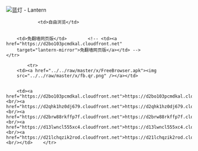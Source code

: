 

<img src="../../raw/master/x/8e0a2b81.c82003be.LanternYellow2.png" alt="蓝灯 - Lantern"/>
<table>
    <tr>
                
                <td>自由浏览</td>
        
        
        <td>免翻墙网页版</td>        <!-- <td><a href="https://d2bo103pcmdkal.cloudfront.net"
        target="lantern-mirror">免翻墙网页版</a></td> -->
    </tr>
    
            <tr>
        <td><a href="../../raw/master/x/FreeBrowser.apk"><img
        src="../../raw/master/x/fb.qr.png" /></a></td>

        
        <td><a href="https://d2bo103pcmdkal.cloudfront.net">https://d2bo103pcmdkal.cloudfront.net</a><br/><a href="https://d2qhk1hz0dj679.cloudfront.net">https://d2qhk1hz0dj679.cloudfront.net</a><br/><a href="https://d2brw88rkffp7f.cloudfront.net">https://d2brw88rkffp7f.cloudfront.net</a><br/><a href="https://d13lwncl555xc4.cloudfront.net">https://d13lwncl555xc4.cloudfront.net</a><br/><a href="https://d21lchqzik2rod.cloudfront.net">https://d21lchqzik2rod.cloudfront.net</a><br/></td>    </tr>
</table>
